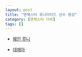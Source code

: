 ```yaml
---
layout: post
title: "맨체스터 유나이티드 선수 영상"
category: [맨체스터 더비]
tags: []
---
```


* [웨인 루니](https://www.youtube.com/watch?v=i-gDVLjCI2M)

* [데헤아](https://www.youtube.com/watch?v=Uxv4XYw1UXI)


